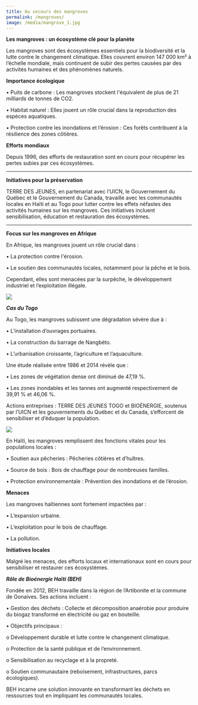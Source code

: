 ```yaml
---
title: Au secours des mangroves
permalink: /mangroves/
image: /media/mangrove_1.jpg
---
```

**Les mangroves : un écosystème clé pour la planète**


Les mangroves sont des écosystèmes essentiels pour la biodiversité et la lutte contre le changement climatique. Elles couvrent environ 147 000 km² à l’échelle mondiale, mais continuent de subir des pertes causées par des activités humaines et des phénomènes naturels.


**Importance écologique**


•	Puits de carbone : Les mangroves stockent l'équivalent de plus de 21 milliards de tonnes de CO2.


•	Habitat naturel : Elles jouent un rôle crucial dans la reproduction des espèces aquatiques.


•	Protection contre les inondations et l’érosion : Ces forêts contribuent à la résilience des zones côtières.


**Efforts mondiaux**


Depuis 1996, des efforts de restauration sont en cours pour récupérer les pertes subies par ces écosystèmes.

- - -

**Initiatives pour la préservation**

TERRE DES JEUNES, en partenariat avec l’UICN, le Gouvernement du Québec et le Gouvernement du Canada, travaille avec les communautés locales en Haïti et au Togo pour lutter contre les effets néfastes des activités humaines sur les mangroves. Ces initiatives incluent sensibilisation, éducation et restauration des écosystèmes.

- - -

**Focus sur les mangroves en Afrique**


En Afrique, les mangroves jouent un rôle crucial dans :


•	La protection contre l'érosion.


•	Le soutien des communautés locales, notamment pour la pêche et le bois.


Cependant, elles sont menacées par la surpêche, le développement industriel et l’exploitation illégale.

![](/media/mangrove_togo.png)


***Cas du Togo***


Au Togo, les mangroves subissent une dégradation sévère due à :


•	L’installation d’ouvrages portuaires.


•	La construction du barrage de Nangbéto.


•	L’urbanisation croissante, l’agriculture et l’aquaculture.


Une étude réalisée entre 1986 et 2014 révèle que :


•	Les zones de végétation dense ont diminué de 47,19 %.


•	Les zones inondables et les tannes ont augmenté respectivement de 39,91 % et 46,06 %.


Actions entreprises : TERRE DES JEUNES TOGO et BIOÉNERGIE, soutenus par l’UICN et les gouvernements du Québec et du Canada, s’efforcent de sensibiliser et d’éduquer la population.



![](/media/mangrove_2.jpg)


En Haïti, les mangroves remplissent des fonctions vitales pour les populations locales :


•	Soutien aux pêcheries : Pêcheries côtières et d’huîtres.


•	Source de bois : Bois de chauffage pour de nombreuses familles.


•	Protection environnementale : Prévention des inondations et de l’érosion.


**Menaces**


Les mangroves haïtiennes sont fortement impactées par :


•	L’expansion urbaine.


•	L’exploitation pour le bois de chauffage.


•	La pollution.


**Initiatives locales**


Malgré les menaces, des efforts locaux et internationaux sont en cours pour sensibiliser et restaurer ces écosystèmes.

***Rôle de Bioénergie Haïti (BEH)***


Fondée en 2012, BEH travaille dans la région de l’Artibonite et la commune de Gonaïves. Ses actions incluent :


•	Gestion des déchets : Collecte et décomposition anaérobie pour produire du biogaz transformé en électricité ou gaz en bouteille.

•	Objectifs principaux :


o	Développement durable et lutte contre le changement climatique.


o	Protection de la santé publique et de l’environnement.


o	Sensibilisation au recyclage et à la propreté.


o	Soutien communautaire (reboisement, infrastructures, parcs écologiques).


BEH incarne une solution innovante en transformant les déchets en ressources tout en impliquant les communautés locales.
